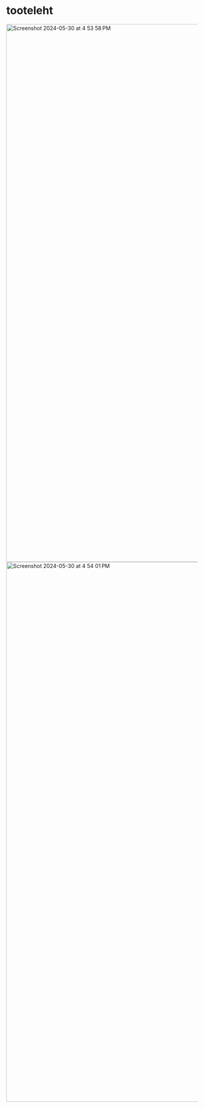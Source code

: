 # tooteleht
<img width="1418" alt="Screenshot 2024-05-30 at 4 53 58 PM" src="https://github.com/mariakallaste/tooteleht/assets/144336453/9ff9c1b7-0c8a-4571-a875-e1cc5b9616fe">
<img width="1424" alt="Screenshot 2024-05-30 at 4 54 01 PM" src="https://github.com/mariakallaste/tooteleht/assets/144336453/da55b9d5-ccc6-4035-867a-36abd2d89de6">
